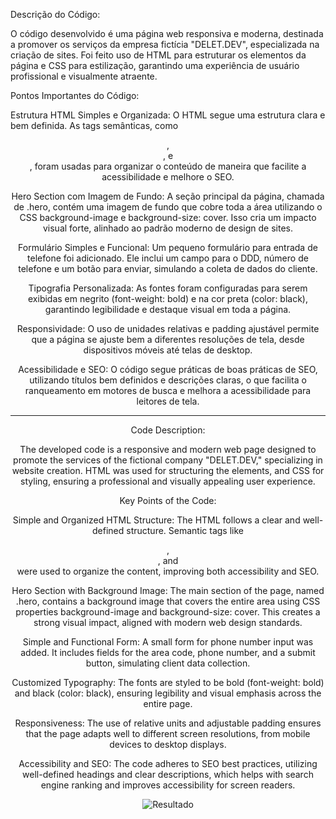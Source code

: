 Descrição do Código:

O código desenvolvido é uma página web responsiva e moderna, destinada a promover os serviços da empresa fictícia "DELET.DEV", especializada na criação de sites. Foi feito uso de HTML para estruturar os elementos da página e CSS para estilização, garantindo uma experiência de usuário profissional e visualmente atraente.

Pontos Importantes do Código:

Estrutura HTML Simples e Organizada: O HTML segue uma estrutura clara e bem definida. As tags semânticas, como <header>, <section>, e <footer>, foram usadas para organizar o conteúdo de maneira que facilite a acessibilidade e melhore o SEO.

Hero Section com Imagem de Fundo: A seção principal da página, chamada de .hero, contém uma imagem de fundo que cobre toda a área utilizando o CSS background-image e background-size: cover. Isso cria um impacto visual forte, alinhado ao padrão moderno de design de sites.

Formulário Simples e Funcional: Um pequeno formulário para entrada de telefone foi adicionado. Ele inclui um campo para o DDD, número de telefone e um botão para enviar, simulando a coleta de dados do cliente.

Tipografia Personalizada: As fontes foram configuradas para serem exibidas em negrito (font-weight: bold) e na cor preta (color: black), garantindo legibilidade e destaque visual em toda a página.

Responsividade: O uso de unidades relativas e padding ajustável permite que a página se ajuste bem a diferentes resoluções de tela, desde dispositivos móveis até telas de desktop.

Acessibilidade e SEO: O código segue práticas de boas práticas de SEO, utilizando títulos bem definidos e descrições claras, o que facilita o ranqueamento em motores de busca e melhora a acessibilidade para leitores de tela.

---------------------------------------------------------------------------------------------------------------------------------------------------------------------------------------------------------------------------------------------------------------------------------

Code Description:

The developed code is a responsive and modern web page designed to promote the services of the fictional company "DELET.DEV," specializing in website creation. HTML was used for structuring the elements, and CSS for styling, ensuring a professional and visually appealing user experience.

Key Points of the Code:

Simple and Organized HTML Structure: The HTML follows a clear and well-defined structure. Semantic tags like <header>, <section>, and <footer> were used to organize the content, improving both accessibility and SEO.

Hero Section with Background Image: The main section of the page, named .hero, contains a background image that covers the entire area using CSS properties background-image and background-size: cover. This creates a strong visual impact, aligned with modern web design standards.

Simple and Functional Form: A small form for phone number input was added. It includes fields for the area code, phone number, and a submit button, simulating client data collection.

Customized Typography: The fonts are styled to be bold (font-weight: bold) and black (color: black), ensuring legibility and visual emphasis across the entire page.

Responsiveness: The use of relative units and adjustable padding ensures that the page adapts well to different screen resolutions, from mobile devices to desktop displays.

Accessibility and SEO: The code adheres to SEO best practices, utilizing well-defined headings and clear descriptions, which helps with search engine ranking and improves accessibility for screen readers.

![Resultado](https://github.com/user-attachments/assets/89dc8ef9-e695-4a92-8c3a-492cb9bc6b56)



